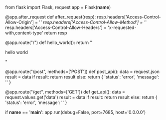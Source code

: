 from flask import Flask, request
app = Flask(__name__)


@app.after_request
def after_request(resp):
    resp.headers['Access-Control-Allow-Origin'] = '*'
    resp.headers['Access-Control-Allow-Method'] = '*'
    resp.headers['Access-Control-Allow-Headers'] = 'x-requested-with,content-type'
    return resp


@app.route("/")
def hello_world():
    return "<p>hello world</p>"


@app.route("/post", methods=['POST'])
def post_api():
    data = request.json
    result = data
    if result:
        return result
    else:
        return {
            'status': 'error',
            'message': ''
        }


@app.route("/get", methods=['GET'])
def get_api():
    data = request.values.get('data')
    result = data
    if result:
        return result
    else:
        return {
            'status': 'error',
            'message': ''
        }


if __name__ == '__main__':
    app.run(debug=False, port=7685, host='0.0.0.0')
